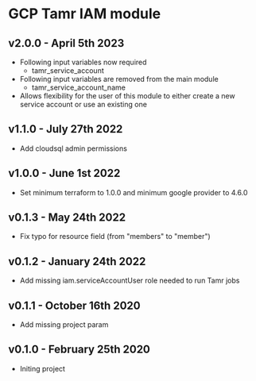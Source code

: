 # GCP Tamr IAM module

## v2.0.0 - April 5th 2023
* Following input variables now required
  * tamr_service_account
* Following input variables are removed from the main module
  * tamr_service_account_name
* Allows flexibility for the user of this module to either create a new service account or use an existing one

## v1.1.0 - July 27th 2022
* Add cloudsql admin permissions

## v1.0.0 - June 1st 2022
* Set minimum terraform to 1.0.0 and minimum google provider to 4.6.0

## v0.1.3 - May 24th 2022
* Fix typo for resource field (from "members" to "member")

## v0.1.2 - January 24th 2022
* Add missing iam.serviceAccountUser role needed to run Tamr jobs

## v0.1.1 - October 16th 2020
* Add missing project param

## v0.1.0 - February 25th 2020
* Initing project
